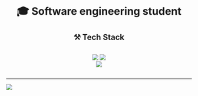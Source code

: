 <!-- # 👋 About Me: -->

<h1 align="center">🎓 Software engineering student</h1>
<h2 align="center">⚒️ Tech Stack</h2>
<br/>
<div align="center">
    <img src="https://skillicons.dev/icons?i=java,javascript,typescript,swift,react,c" />
    <img src="https://skillicons.dev/icons?i=nodejs,express,mongodb,mysql,postgresql,docker,git" /><br>
    <img src="https://skillicons.dev/icons?i=html,css,php" /><br>
</div>

<br/>



---
[![](https://visitcount.itsvg.in/api?id=moritzmuescher&icon=0&color=0)](https://visitcount.itsvg.in)

<!-- Proudly created with GPRM ( https://gprm.itsvg.in ) -->
